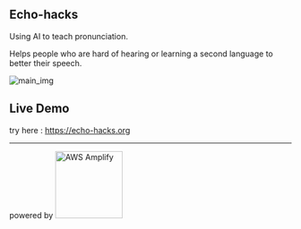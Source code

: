 ## Echo-hacks
Using AI to teach pronunciation.

Helps people who are hard of hearing or learning a second language to better their speech.

![main_img](./main.gif)

## Live Demo
try here : https://echo-hacks.org

----

powered by <img src="https://s3.amazonaws.com/aws-mobile-hub-images/aws-amplify-logo.png" alt="AWS Amplify" width="120" >
